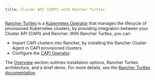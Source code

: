 ```yaml
---
title: Cluster API (CAPI) with Rancher Turtles
---
```


<head>
  <link rel="canonical" href="https://ranchermanager.docs.rancher.com/integrations-in-rancher/cluster-api"/>
</head>

[Rancher Turtles](https://turtles.docs.rancher.com/) is a [Kubernetes Operator](https://kubernetes.io/docs/concepts/extend-kubernetes/operator/#operators-in-kubernetes) that manages the lifecycle of provisioned Kubernetes clusters, by providing integration between your Cluster API (CAPI) and Rancher. With Rancher Turtles, you can:

- Import CAPI clusters into Rancher, by installing the Rancher Cluster Agent in CAPI provisioned clusters.
- Configure the [CAPI Operator](https://turtles.docs.rancher.com/turtles/v0.15/en/reference-guides/rancher-turtles-chart/values.html#_cluster_api_operator_values).

The [Overview](./overview.md) section outlines installation options, Rancher Turtles architecture, and a brief demo. For more details, see the [Rancher Turtles documentation](https://turtles.docs.rancher.com/).
